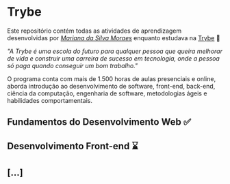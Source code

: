 <h1> Trybe </h1>

Este repositório contém todas as atividades de aprendizagem desenvolvidas por _[Mariana da Silva Moraes](https://www.linkedin.com/in/mariana-moraes-87394920a/)_ enquanto estudava na [Trybe](https://www.betrybe.com/) :rocket:

_"A Trybe é uma escola do futuro para qualquer pessoa que queira melhorar de vida e construir uma carreira de sucesso em tecnologia, onde a pessoa só paga quando conseguir um bom trabalho."_

O programa conta com mais de 1.500 horas de aulas presenciais e online, aborda introdução ao desenvolvimento de software, front-end, back-end, ciência da computação, engenharia de software, metodologias ágeis e habilidades comportamentais.

## Fundamentos do Desenvolvimento Web :white_check_mark:

## Desenvolvimento Front-end :hourglass:



<h2> [...] </h2>
